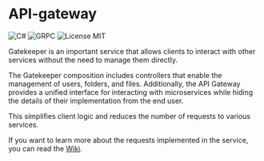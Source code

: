 # API-gateway

![C#](https://img.shields.io/badge/ASP.NET-%23239120.svg?style=for-the-badge&logo=c-sharp&logoColor=white)
![GRPC](https://img.shields.io/badge/grpc-2da7b0?style=for-the-badge&logoColor=white)
![License MIT](https://img.shields.io/badge/MIT-aa0000?style=for-the-badge&logoColor=white)

Gatekeeper is an important service that allows clients to interact with other services without the need to manage them directly.

The Gatekeeper composition includes controllers that enable the management of users, folders, and files. Additionally, the API Gateway provides a unified interface for interacting with microservices while hiding the details of their implementation from the end user.

This simplifies client logic and reduces the number of requests to various services.

If you want to learn more about the requests implemented in the service, you can read the [Wiki](https://github.com/Practice-ISU/gatekeeper/wiki).
